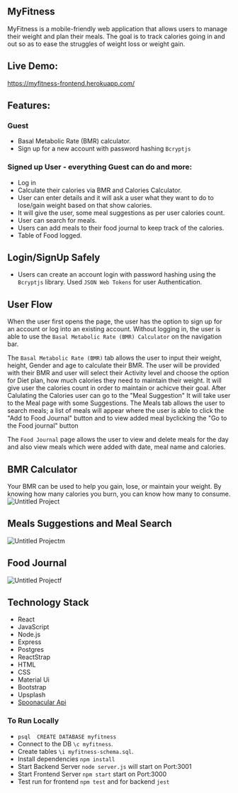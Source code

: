 ## MyFitness
MyFitness is a mobile-friendly web application that allows users to manage their weight and plan their meals. The goal is to track calories going in and out so as to ease the struggles of weight loss or weight gain.

## Live Demo:
https://myfitness-frontend.herokuapp.com/

## Features:

### Guest 
  - Basal Metabolic Rate (BMR) calculator.
  - Sign up for a new account with password hashing `Bcryptjs`

### Signed up User - everything Guest can do and more:
  - Log in
  - Calculate their calories via BMR and Calories Calculator.
  - User can enter details and it will ask a user what they want to do to lose/gain weight based on that show calories.
  - It will give the user, some meal suggestions as per user calories count.
  - User can search for meals.
  - Users can add meals to their food journal to keep track of the calories.
  - Table of Food logged.

## Login/SignUp Safely
-  Users can create an account login with password hashing using the `Bcryptjs` library. Used `JSON Web Tokens` for user Authentication.

## User Flow
When the user first opens the page, the user has the option to sign up for an account or log into an existing account.
Without logging in, the user is able to use the `Basal Metabolic Rate (BMR) Calculator` on the navigation bar.

The `Basal Metabolic Rate (BMR)` tab allows the user to input their weight, height, Gender and age to calculate their BMR. The user will be provided with their BMR and user will select their Activity level and choose the option for Diet plan, how much calories they need to maintain their weight. It will give user the calories count in order to maintain or achicve their goal.
After Calulating the Calories user can go to the "Meal Suggestion" It will take user to the Meal page with some Suggestions. The Meals tab allows the user to search meals; a list of meals will appear where the user is able to click the "Add to Food Journal" button and to view added meal byclicking the "Go to the Food journal" button

The `Food Journal` page allows the user to view and delete meals for the day and also view meals which were added with date, meal name and calories.

## BMR Calculator
Your BMR can be used to help you gain, lose, or maintain your weight. By knowing how many calories you burn, you can know how many to consume.
  ![Untitled Project](https://user-images.githubusercontent.com/62223366/149674685-4c352184-4995-4fb5-8a15-4434ebfc6444.gif)
  
## Meals Suggestions and Meal Search
![Untitled Projectm](https://user-images.githubusercontent.com/62223366/149675854-e75d83f0-7bf0-44fc-bef4-0ac76aa75240.gif)

## Food Journal
![Untitled Projectf](https://user-images.githubusercontent.com/62223366/149675383-abaf14c6-6b3b-4bb0-b346-c81b790c8860.gif)

## Technology Stack
 - React
 - JavaScript
 - Node.js
 - Express
 - Postgres
 - ReactStrap
 - HTML
 - CSS
 - Material Ui
 - Bootstrap
 - Upsplash 
 - [Spoonacular Api](https://spoonacular.com/food-api)

### To Run Locally
 - `psql  CREATE DATABASE myfitness`
 - Connect to the DB `\c myfitness`.
 - Create tables `\i myfitness-schema.sql`.
 - Install dependencies `npm install`
 - Start Backend Server `node server.js` will start on Port:3001
 - Start Frontend Server `npm start` start on Port:3000
 - Test run for frontend `npm test` and for backend `jest`
